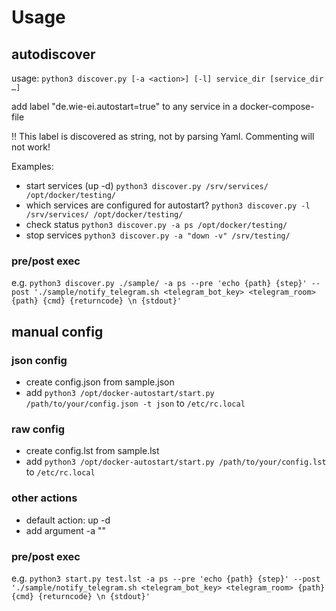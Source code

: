 # Usage

## autodiscover

usage: `python3 discover.py [-a <action>] [-l] service_dir [service_dir …]`

add label "de.wie-ei.autostart=true" to any service in a docker-compose-file

!! This label is discovered as string, not by parsing Yaml. Commenting will not work!

Examples:

* start services (up -d) `python3 discover.py /srv/services/ /opt/docker/testing/`
* which services are configured for autostart? `python3 discover.py -l /srv/services/ /opt/docker/testing/`
* check status `python3 discover.py -a ps /opt/docker/testing/`
* stop services `python3 discover.py -a "down -v" /srv/testing/`

### pre/post exec

e.g. `python3 discover.py ./sample/ -a ps --pre 'echo {path} {step}' --post './sample/notify_telegram.sh <telegram_bot_key> <telegram_room> {path} {cmd} {returncode} \n {stdout}'`

## manual config

### json config
* create config.json from sample.json
* add `python3 /opt/docker-autostart/start.py /path/to/your/config.json -t json` to `/etc/rc.local`

### raw config
* create config.lst from sample.lst
* add `python3 /opt/docker-autostart/start.py /path/to/your/config.lst` to `/etc/rc.local`

### other actions
* default action: up -d
* add argument -a "<compose action>"

### pre/post exec

e.g. `python3 start.py test.lst -a ps --pre 'echo {path} {step}' --post './sample/notify_telegram.sh <telegram_bot_key> <telegram_room> {path} {cmd} {returncode} \n {stdout}'`

